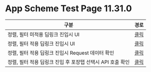 # App Scheme Test Page 11.31.0

<html>
  <head></head>
  <body>
    <table class="table table-striped">
    <thead>
    <tr>
        <th scope="col">구분</th>
        <th scope="col">경로</th>
    </tr>
    </thead>
    <tbody>
    <tr>
        <td>
            정렬, 필터 미적용 딥링크 진입시 UI
        </td>
        <td>
            <a class="baeminScheme" href="baemin-beta://./search/searchResult?searchResult_query=치킨&searchResult_serviceTab=DELIVERY">
              클릭
          </a>
        </td>
    </tr>
    <tr>
      <td>
          정렬, 필터 적용 딥링크 진입시 UI
      </td>
      <td>
          <a class="baeminScheme" href="baemin-beta://./search/searchResult?searchResult_query=치킨&searchResult_serviceTab=DELIVERY&searchResult_filters=%7b%22sorts%22%3a%5b%7b%22code%22%3a%22SORT__FAST%22%7d%5d%2c%22filters%22%3a%5b%7b%22type%22%3a%22MINIMUM_ORDER_PRICE%22%2c%22options%22%3a%5b%7b%22code%22%3a%22MINIMUM_ORDER_PRICE__LOWER_THAN_5000%22%7d%5d%7d%5d%2c%22toggleFilters%22%3a%5b%7b%22code%22%3a%22OTHER__SOLO%22%7d%2c%7b%22code%22%3a%22OTHER__BAEMIN_ONE%22%7d%5d%7d">
            클릭
        </a>
      </td>
    </tr>
    <tr>
      <td>
          정렬, 필터 적용 딥링크 진입시 Request 데이터 확인
      </td>
      <td>
          <a class="baeminScheme" href="baemin-beta://./search/searchResult?searchResult_query=치킨&searchResult_serviceTab=DELIVERY&searchResult_filters=%7b%22sorts%22%3a%5b%7b%22code%22%3a%22SORT__FAST%22%7d%5d%2c%22filters%22%3a%5b%7b%22type%22%3a%22MINIMUM_ORDER_PRICE%22%2c%22options%22%3a%5b%7b%22code%22%3a%22MINIMUM_ORDER_PRICE__LOWER_THAN_5000%22%7d%5d%7d%5d%2c%22toggleFilters%22%3a%5b%7b%22code%22%3a%22OTHER__SOLO%22%7d%2c%7b%22code%22%3a%22OTHER__BAEMIN_ONE%22%7d%5d%7d">
            클릭
        </a>
      </td>
    </tr>
    <tr>
        <td>
            정렬, 필터 적용 딥링크 진입 후 포장탭 선택시 API 호출 확인
        </td>
        <td>
            <a class="baeminScheme" href="baemin-beta://./search/searchResult?searchResult_query=치킨&searchResult_serviceTab=DELIVERY&searchResult_filters=%7b%22sorts%22%3a%5b%7b%22code%22%3a%22SORT__FAST%22%7d%5d%2c%22filters%22%3a%5b%7b%22type%22%3a%22MINIMUM_ORDER_PRICE%22%2c%22options%22%3a%5b%7b%22code%22%3a%22MINIMUM_ORDER_PRICE__LOWER_THAN_5000%22%7d%5d%7d%5d%2c%22toggleFilters%22%3a%5b%7b%22code%22%3a%22OTHER__SOLO%22%7d%2c%7b%22code%22%3a%22OTHER__BAEMIN_ONE%22%7d%5d%7d">
              클릭
          </a>
        </td>
    </tr>
    </tbody>
